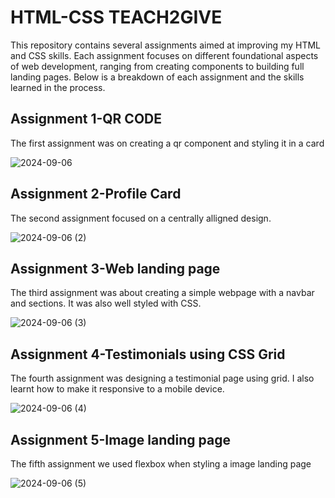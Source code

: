 # HTML-CSS TEACH2GIVE
This repository contains several assignments aimed at improving my HTML and CSS skills. Each assignment focuses on different foundational aspects of web development, ranging from creating components to building full landing pages. Below is a breakdown of each assignment and the skills learned in the process.

## Assignment 1-QR CODE
The first assignment was on creating a qr component and styling it in a card

![2024-09-06](https://github.com/user-attachments/assets/2d7ba706-38c4-46e7-8404-3c3b0274d5c8)

## Assignment 2-Profile Card
The second assignment focused on a centrally alligned design.

![2024-09-06 (2)](https://github.com/user-attachments/assets/3a9723ff-8033-4f8b-928b-6a9299903f47)

## Assignment 3-Web landing page
The third assignment was about creating a simple webpage with a navbar and sections. It was also well styled with CSS.

![2024-09-06 (3)](https://github.com/user-attachments/assets/6d75b6eb-56fb-4e7a-a506-eef273efa0e8)

## Assignment 4-Testimonials using CSS Grid
The fourth assignment was designing a testimonial page using grid. I also learnt how to make it responsive to a mobile device.

![2024-09-06 (4)](https://github.com/user-attachments/assets/67fe2cb0-2038-44f9-9706-c8d788b43306)

## Assignment 5-Image landing page
The fifth assignment we used flexbox when styling a image landing page

![2024-09-06 (5)](https://github.com/user-attachments/assets/13e71c23-ca5e-4d99-a3b3-bb1b3de50add)



